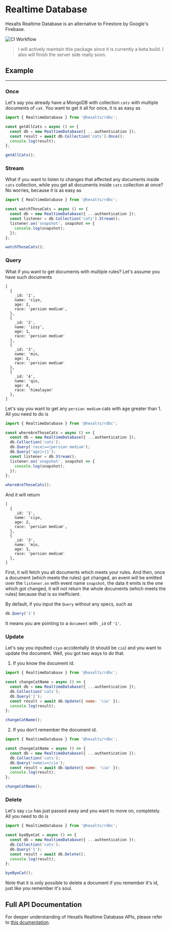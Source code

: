 # Realtime Database

Hexalts Realtime Database is an alternative to Firestore by Google's Firebase.

![CI Workflow](https://github.com/hexalts/rdbc/actions/workflows/main.yml/badge.svg)

> I will actively maintain this package since it is currently a beta build. I also will finish the server side really soon.

## Example

---

### Once

Let's say you already have a MongoDB with collection `cats` with multiple documents of `cat`. You want to get it all for once, it is as easy as

```javascript
import { RealtimeDatabase } from '@hexalts/rdbc';

const getAllCats = async () => {
  const db = new RealtimeDatabase({ ...authentication });
  const result = await db.Collection('cats').Once();
  console.log(result);
};

getAllCats();
```

### Stream

What if you want to listen to changes that affected any documents inside `cats` collection, while you get all documents inside `cats` collection at once? No worries, because it is as easy as

```javascript
import { RealtimeDatabase } from '@hexalts/rdbc';

const watchThoseCats = async () => {
  const db = new RealtimeDatabase({ ...authentication });
  const listener = db.Collection('cats').Stream();
  listener.on('snapshot', snapshot => {
    console.log(snapshot);
  });
};

watchThoseCats();
```

### Query

What if you want to get documents with multiple rules? Let's assume you have such documents

```
[
  {
    _id: '1',
    name: 'ciyo,
    age: 2,
    race: 'persian medium',
  },
  {
    _id: '2',
    name: 'izzy',
    age: 1,
    race: 'persian medium'
  },
  {
    _id: '3',
    name: 'mio,
    age: 3,
    race: 'persian medium'
  },
  {
    _id: '4',
    name: 'qio,
    age: 4,
    race: 'himalayan'
  },
]

```

Let's say you want to get any `persian medium` cats with age greater than 1. All you need to do is

```javascript
import { RealtimeDatabase } from '@hexalts/rdbc';

const whereAreThoseCats = async () => {
  const db = new RealtimeDatabase({ ...authentication });
  db.Collection('cats');
  db.Query('race|==|persian medium');
  db.Query('age|>|1');
  const listener = db.Stream();
  listener.on('snapshot', snapshot => {
    console.log(snapshot);
  });
};

whereAreThoseCats();
```

And it will return

```
[
  {
    _id: '1',
    name: 'ciyo,
    age: 2,
    race: 'persian medium',
  },
  {
    _id: '3',
    name: 'mio,
    age: 3,
    race: 'persian medium'
  },
]
```

First, it will fetch you all documents which meets your rules. And then, once a document (which meets the rules) got changed, an event will be emitted over the `listener.on` with event name `snapshot`, the data it emits is the one which got changed, it will not return the whole documents (which meets the rules) because that is so inefficient.

By default, if you input the `Query` without any specs, such as

```javascript
db.Query('1')
```

It means you are pointing to a `document` with `_id` of `'1'`.

### Update

Let's say you inputted `ciyo` accidentally (it should be `cio`) and you want to update the document. Well, you got two ways to do that.

1. If you know the document id.

```javascript
import { RealtimeDatabase } from '@hexalts/rdbc';

const changeCatName = async () => {
  const db = new RealtimeDatabase({ ...authentication });
  db.Collection('cats');
  db.Query('1');
  const result = await db.Update({ name: 'cio' });
  console.log(result);
};

changeCatName();
```
2. If you don't remember the document id.

```javascript
import { RealtimeDatabase } from '@hexalts/rdbc';

const changeCatName = async () => {
  const db = new RealtimeDatabase({ ...authentication });
  db.Collection('cats');
  db.Query('name|==|cio');
  const result = await db.Update({ name: 'cio' });
  console.log(result);
};

changeCatName();
```
### Delete
Let's say `cio` has just passed away and you want to move on, completely. All you need to do is

```javascript
import { RealtimeDatabase } from '@hexalts/rdbc';

const byeByeCat = async () => {
  const db = new RealtimeDatabase({ ...authentication });
  db.Collection('cats');
  db.Query('1');
  const result = await db.Delete();
  console.log(result);
};

byeByeCat();
```
Note that it is only possible to delete a document if you remember it's id, just like you remember it's soul.

## Full API Documentation

For deeper understanding of Hexatls Realtime Database APIs, please refer to [this dcumentation](https://hexalts.github.io/rdbc/classes/realtimedatabase.html).
